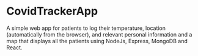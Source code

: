 # CovidTrackerApp
A simple web app for patients to log their temperature, location (automatically from the browser), and relevant personal information and a map that displays all the patients using NodeJs, Express, MongoDB and React.
